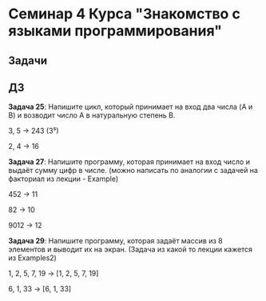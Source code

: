# Семинар 4 Курса "Знакомство с языками программирования"


## Задачи


## ДЗ

**Задача 25**: Напишите цикл, который принимает на вход два числа (A и B) и возводит число A в натуральную степень B.

3, 5 -> 243 (3⁵)

2, 4 -> 16

**Задача 27**: Напишите программу, которая принимает на вход число и выдаёт сумму цифр в числе. (можно написать по аналогии с задачей на факториал из лекции - Example)

452 -> 11

82 -> 10

9012 -> 12

**Задача 29**: Напишите программу, которая задаёт массив из 8 элементов и выводит их на экран. (Задача из какой то лекции  кажется из Examples2)

1, 2, 5, 7, 19 -> [1, 2, 5, 7, 19]

6, 1, 33 -> [6, 1, 33]